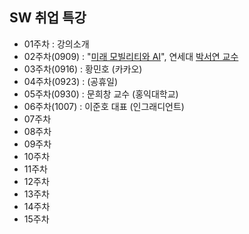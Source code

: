 ## SW 취업 특강
* 01주차 : 강의소개
* 02주차(0909) : "[미래 모빌리티와 AI](https://github.com/yungbyun/special_talk/blob/main/20240909_%EC%A0%9C%EC%A3%BC%EB%8C%80%20%20%EB%AF%B8%EB%9E%98%EB%AA%A8%EB%B9%8C%EB%A6%AC%ED%8B%B0-1.pdf)", 연세대 [박서연 교수](https://www.ilyojournal.com/news/articleView.html?idxno=21786)
* 03주차(0916) : 황민호 (카카오) 
* 04주차(0923) : (공휴일) 
* 05주차(0930) : 문희창 교수 (홍익대학교)
* 06주차(1007) : 이준호 대표 (인그래디언트)
* 07주차
* 08주차
* 09주차
* 10주차
* 11주차
* 12주차
* 13주차
* 14주차
* 15주차
